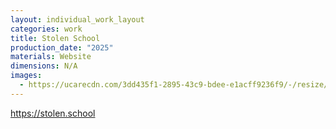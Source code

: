 ```yaml
---
layout: individual_work_layout
categories: work
title: Stolen School
production_date: "2025"
materials: Website
dimensions: N/A
images:
  - https://ucarecdn.com/3dd435f1-2895-43c9-bdee-e1acff9236f9/-/resize/2400/-/quality/lightest/-/format/auto/
---
```

<https://stolen.school>
